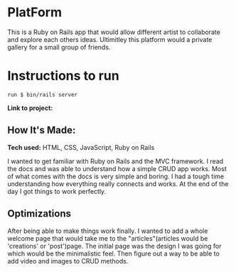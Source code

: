 # PlatForm
This is a Ruby on Rails app that would allow different artist to collaborate and explore each others ideas. Ultimitley this platform would a private gallery for a small group of friends.

# Instructions to run
  ```
  run $ bin/rails server
  ```

**Link to project:**

## How It's Made:

**Tech used:** HTML, CSS, JavaScript, Ruby on Rails

I wanted to get familiar with Ruby on Rails and the MVC framework. I read the docs and was able to understand how a simple CRUD app works. Most of what comes with the docs is very simple and boring. I had a tough time understanding how everything really connects and works. At the end of the day I got things to work perfectly.

## Optimizations

After being able to make things work finally. I wanted to add a whole welcome page that would take me to the "articles"(articles would be 'creations' or 'post')page. The initial page was the design I was going for which would be the minimalistic feel. Then figure out a way to be able to add video and images to CRUD methods.
